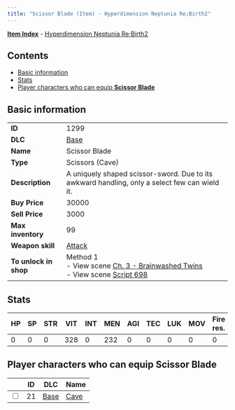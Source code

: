 ```yaml
---
title: "Scissor Blade (Item) - Hyperdimension Neptunia Re;Birth2"
---
```


[**Item Index**](/neptunia/rb2/item/index.html) - [Hyperdimension Neptunia Re;Birth2](/neptunia/rb2)

## Contents

- [Basic information](#basic-information)
- [Stats](#stats)
- [Player characters who can equip **Scissor Blade**](#player-characters-who-can-equip-scissor-blade)

## Basic information

|   |   |
| -- | -- |
| **ID** | 1299 |
| **DLC** | [Base](/neptunia/rb2/dlc/0-base.html) |
| **Name** | Scissor Blade |
| **Type** | Scissors (Cave) |
| **Description** | A uniquely shaped scissor-sword. Due to its awkward handling, only a select few can wield it. |
| **Buy Price** | 30000 |
| **Sell Price** | 3000 |
| **Max inventory** | 99 |
| **Weapon skill** | [Attack](/neptunia/rb2/skill/0-2501-attack.html) |
| **To unlock in shop** | Method 1<br />- View scene [Ch. 3 - Brainwashed Twins](/neptunia/rb2/scene/0-265-ch-3-brainwashed-twins.html)<br />- View scene [Script 698](/neptunia/rb2/scene/0-698-script-698.html) |

## Stats

| HP | SP | STR | VIT | INT | MEN | AGI | TEC | LUK | MOV | Fire res. | Ice res. | Wind res. | Lightning res. |
| -- | -- | --- | --- | --- | --- | --- | --- | --- | --- | --------- | -------- | --------- | -------------- |
| 0 | 0 | 0 | 328 | 0 | 232 | 0 | 0 | 0 | 0 | 0 | 0 | 0 | 0 |

## Player characters who can equip **Scissor Blade**

|    | ID | DLC | Name |
| -- | -- | --- | ---- |
| <input type="checkbox" id="rb2-player-0-21" class="trackbox" /> | 21 | [Base](/neptunia/rb2/dlc/0-base.html) | [Cave](/neptunia/rb2/player/0-21-cave.html) |